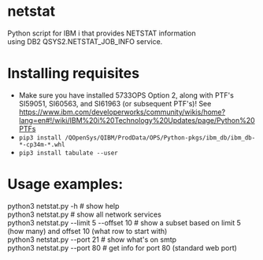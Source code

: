 # netstat 
Python script for IBM i that provides NETSTAT information  
using DB2 QSYS2.NETSTAT_JOB_INFO service.  

# Installing requisites
 - Make sure you have installed 5733OPS Option 2, along with PTF's SI59051, SI60563, and SI61963 (or subsequent PTF's)!
   See https://www.ibm.com/developerworks/community/wikis/home?lang=en#!/wiki/IBM%20i%20Technology%20Updates/page/Python%20PTFs
 - ```pip3 install /QOpenSys/QIBM/ProdData/OPS/Python-pkgs/ibm_db/ibm_db-*-cp34m-*.whl```
 - ```pip3 install tabulate --user```

# Usage examples:  
python3 netstat.py -h                     # show help  
python3 netstat.py                        # show all network services  
python3 netstat.py --limit 5 --offset 10  # show a subset based on limit 5 (how many) and offset 10 (what row to start with)  
python3 netstat.py --port 21              # show what's on smtp  
python3 netstat.py --port 80              # get info for port 80 (standard web port)  
